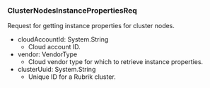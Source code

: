### ClusterNodesInstancePropertiesReq
Request for getting instance properties for cluster nodes.

- cloudAccountId: System.String
  - Cloud account ID.
- vendor: VendorType
  - Cloud vendor type for which to retrieve instance properties.
- clusterUuid: System.String
  - Unique ID for a Rubrik cluster.
